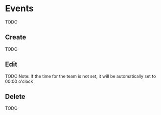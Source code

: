 # Events

TODO

## Create

TODO

## Edit

TODO
Note: If the time for the team is not set, it will be automatically set to 00:00 o'clock

## Delete

TODO